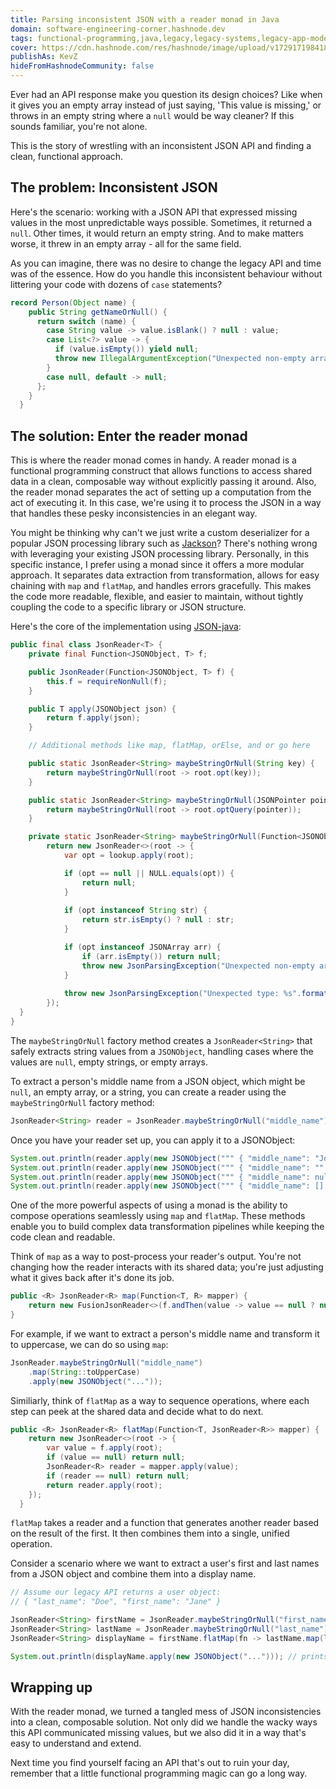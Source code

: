```yaml
---
title: Parsing inconsistent JSON with a reader monad in Java
domain: software-engineering-corner.hashnode.dev
tags: functional-programming,java,legacy,legacy-systems,legacy-app-modernization
cover: https://cdn.hashnode.com/res/hashnode/image/upload/v1729171984188/wQFjiomGa.jpg?auto=format
publishAs: KevZ
hideFromHashnodeCommunity: false
---
```


Ever had an API response make you question its design choices?
Like when it gives you an empty array instead of just saying, 'This value is missing,' or throws in an empty string where a `null` would be way cleaner?
If this sounds familiar, you're not alone.

This is the story of wrestling with an inconsistent JSON API and finding a clean, functional approach.

## The problem: Inconsistent JSON

Here's the scenario: working with a JSON API that expressed missing values in the most unpredictable ways possible.
Sometimes, it returned a `null`. Other times, it would return an empty string. And to make matters worse, it threw in an empty array - all for the same field.

As you can imagine, there was no desire to change the legacy API and time was of the essence.
How do you handle this inconsistent behaviour without littering your code with dozens of `case` statements?

```java
record Person(Object name) {
    public String getNameOrNull() {
      return switch (name) {
        case String value -> value.isBlank() ? null : value;
        case List<?> value -> {
          if (value.isEmpty()) yield null;
          throw new IllegalArgumentException("Unexpected non-empty array");
        }
        case null, default -> null;
      };
    }
  }
```

## The solution: Enter the reader monad

This is where the reader monad comes in handy.
A reader monad is a functional programming construct that allows functions to access shared data in a clean, composable way without explicitly passing it around.
Also, the reader monad separates the act of setting up a computation from the act of executing it.
In this case, we're using it to process the JSON in a way that handles these pesky inconsistencies in an elegant way.

You might be thinking why can't we just write a custom deserializer for a popular JSON processing library such as [Jackson](https://github.com/FasterXML/jackson-databind)?
There's nothing wrong with leveraging your existing JSON processing library. 
Personally, in this specific instance, I prefer using a monad since it offers a more modular approach.
It separates data extraction from transformation, allows for easy chaining with `map` and `flatMap`, and handles errors gracefully.
This makes the code more readable, flexible, and easier to maintain, without tightly coupling the code to a specific library or JSON structure.

Here's the core of the implementation using [JSON-java](https://github.com/stleary/JSON-java):

```java
public final class JsonReader<T> {
    private final Function<JSONObject, T> f;

    public JsonReader(Function<JSONObject, T> f) {
        this.f = requireNonNull(f);
    }

    public T apply(JSONObject json) {
        return f.apply(json);
    }

    // Additional methods like map, flatMap, orElse, and or go here

    public static JsonReader<String> maybeStringOrNull(String key) {
        return maybeStringOrNull(root -> root.opt(key));
    }

    public static JsonReader<String> maybeStringOrNull(JSONPointer pointer) {
        return maybeStringOrNull(root -> root.optQuery(pointer));
    }

    private static JsonReader<String> maybeStringOrNull(Function<JSONObject, Object> lookup) {
        return new JsonReader<>(root -> {
            var opt = lookup.apply(root);

            if (opt == null || NULL.equals(opt)) {
                return null;
            }
            
            if (opt instanceof String str) {
                return str.isEmpty() ? null : str;
            }

            if (opt instanceof JSONArray arr) {
                if (arr.isEmpty()) return null;
                throw new JsonParsingException("Unexpected non-empty array");
            }
            
            throw new JsonParsingException("Unexpected type: %s".formatted(opt.getClass()));
        });
  }
}
```

The `maybeStringOrNull` factory method creates a `JsonReader<String>` that safely extracts string values from a `JSONObject`, handling cases where the values are `null`, empty strings, or empty arrays.

To extract a person's middle name from a JSON object, which might be `null`, an empty array, or a string, you can create a reader using the `maybeStringOrNull` factory method:

```java
JsonReader<String> reader = JsonReader.maybeStringOrNull("middle_name");
```

Once you have your reader set up, you can apply it to a JSONObject:

```java
System.out.println(reader.apply(new JSONObject(""" { "middle_name": "John" } """))); // prints: "John"
System.out.println(reader.apply(new JSONObject(""" { "middle_name": "" } """))); // prints: null
System.out.println(reader.apply(new JSONObject(""" { "middle_name": null } """))); // prints: null
System.out.println(reader.apply(new JSONObject(""" { "middle_name": [] } """))); // prints: null
```

One of the more powerful aspects of using a monad is the ability to compose operations seamlessly using `map` and `flatMap`.
These methods enable you to build complex data transformation pipelines while keeping the code clean and readable.

Think of `map` as a way to post-process your reader's output.
You're not changing how the reader interacts with its shared data; you're just adjusting what it gives back after it's done its job.

```java
public <R> JsonReader<R> map(Function<T, R> mapper) {
    return new FusionJsonReader<>(f.andThen(value -> value == null ? null : mapper.apply(value)));
}
```

For example, if we want to extract a person's middle name and transform it to uppercase, we can do so using `map`:

```java
JsonReader.maybeStringOrNull("middle_name")
    .map(String::toUpperCase)
    .apply(new JSONObject("..."));
```

Similiarly, think of `flatMap` as a way to sequence operations, where each step can peek at the shared data and decide what to do next.

```java
public <R> JsonReader<R> flatMap(Function<T, JsonReader<R>> mapper) {
    return new JsonReader<>(root -> {
        var value = f.apply(root);
        if (value == null) return null;
        JsonReader<R> reader = mapper.apply(value);
        if (reader == null) return null;
        return reader.apply(root);
    });
  }
```

`flatMap` takes a reader and a function that generates another reader based on the result of the first.
It then combines them into a single, unified operation.

Consider a scenario where we want to extract a user's first and last names from a JSON object and combine them into a display name.

```java
// Assume our legacy API returns a user object:
// { "last_name": "Doe", "first_name": "Jane" }

JsonReader<String> firstName = JsonReader.maybeStringOrNull("first_name");
JsonReader<String> lastName = JsonReader.maybeStringOrNull("last_name");
JsonReader<String> displayName = firstName.flatMap(fn -> lastName.map(ln -> fn + " " + ln);

System.out.println(displayName.apply(new JSONObject("..."))); // prints: Jane Doe
```

## Wrapping up

With the reader monad, we turned a tangled mess of JSON inconsistencies into a clean, composable solution.
Not only did we handle the wacky ways this API communicated missing values, but we also did it in a way that's easy to understand and extend.

Next time you find yourself facing an API that's out to ruin your day, remember that a little functional programming magic can go a long way.
